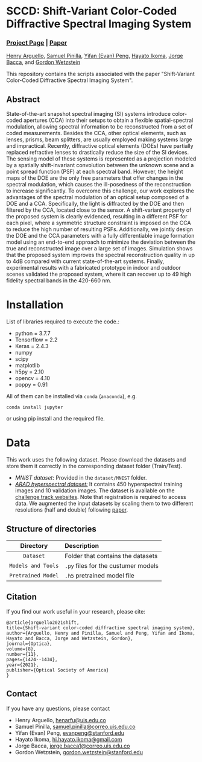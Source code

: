 # SCCD: Shift-Variant Color-Coded Diffractive Spectral Imaging System

### [Project Page](https://jorgebaccauis.github.io/) | [Paper](https://www.osapublishing.org/optica/fulltext.cfm?uri=optica-8-11-1424&id=464500)

[Henry Arguello](https://scholar.google.com/citations?hl=es&user=R7gjbGIAAAAJ), [Samuel Pinilla](https://scholar.google.com/citations?hl=es&user=yGayy7sAAAAJ), [Yifan (Evan) Peng](http://stanford.edu/~evanpeng/), [Hayato Ikoma](https://scholar.google.com/citations?hl=es&user=ls53M1kAAAAJ), [Jorge Bacca](https://scholar.google.com/citations?hl=es&user=I5f1HjEAAAAJ), and [Gordon Wetzstein](http://stanford.edu/~gordonwz/)

This repository contains the scripts associated with the paper "Shift-Variant Color-Coded Diffractive Spectral Imaging System".

## Abstract
State-of-the-art snapshot spectral imaging (SI) systems introduce color-coded apertures (CCA) into their setups to obtain a flexible spatial-spectral modulation, allowing spectral information to be reconstructed from a set of coded measurements. Besides the CCA, other optical elements, such as lenses, prisms, beam splitters, are usually employed making systems large and impractical. Recently, diffractive optical elements (DOEs) have partially replaced refractive lenses to drastically reduce the size of the SI devices. The sensing model of these systems is represented as a projection modeled by a spatially shift-invariant convolution between the unknown scene and a point spread function (PSF) at each spectral band. However, the height maps of the DOE are the only free parameters that offer changes in the spectral modulation, which causes the ill-posedness of the reconstruction to increase significantly. To overcome this challenge, our work explores the advantages of the spectral modulation of an optical setup composed of a DOE and a CCA. Specifically, the light is diffracted by the DOE and then filtered by the CCA, located close to the sensor. A shift-variant property of the proposed system is clearly evidenced, resulting in a different PSF for each pixel, where a symmetric structure constraint is imposed on the CCA to reduce the high number of resulting PSFs. Additionally, we jointly design the DOE and the CCA parameters with a fully differentiable image formation model using an end-to-end approach to minimize the deviation between the true and reconstructed image over a large set of images. Simulation shows that the proposed system improves the spectral reconstruction quality in up to 4dB compared with current state-of-the-art systems. Finally, experimental results with a fabricated prototype in indoor and outdoor scenes validated the proposed system, where it can recover up to 49 high fidelity spectral bands in the 420-660 nm. 

# Installation

List of libraries required to execute the code.:
- python = 3.7.7
- Tensorflow = 2.2
- Keras = 2.4.3
- numpy
- scipy
- matplotlib
- h5py = 2.10
- opencv = 4.10
- poppy = 0.91

All of them can be installed via `conda` (`anaconda`), e.g.
```
conda install jupyter
```
or using pip install and the required file.

# Data
This work uses the following dataset. Please download the datasets and store them it correctly in the corresponding dataset folder (Train/Test).
- *MNIST dataset*: Provided in the `dataset/MNIST` folder.
- [*ARAD hyperspectral dataset:*](https://competitions.codalab.org/competitions/22225) It contains 450 hyperspectral training images and 10 validation images. The dataset  is available on the [challenge track websites](https://competitions.codalab.org/competitions/22225). Note that registration is required to access data.
We augmented the input datasets by scaling them to two different resolutions (half and double) following [paper](https://arxiv.org/abs/1409.1556). 

## Structure of directories

| Directory  | Description  |
| :--------: | :----------- | 
| `Dataset` | Folder that contains the datasets | 
| `Models and Tools`    | `.py` files for the custumer models | 
| `Pretrained Model`    | `.h5` pretrained model file |

## Citation
If you find our work useful in your research, please cite:

```
@article{arguello2021shift,
title={Shift-variant color-coded diffractive spectral imaging system},
author={Arguello, Henry and Pinilla, Samuel and Peng, Yifan and Ikoma, Hayato and Bacca, Jorge and Wetzstein, Gordon},
journal={Optica},
volume={8},
number={11},
pages={1424--1434},
year={2021},
publisher={Optical Society of America}
}
```

## Contact
If you have any questions, please contact

* Henry Arguello, henarfu@uis.edu.co
* Samuel Pinilla, samuel.pinilla@correo.uis.edu.co
* Yifan (Evan) Peng, evanpeng@stanford.edu
* Hayato Ikoma, hi.hayato.ikoma@gmail.com
* Jorge Bacca, jorge.bacca1@correo.uis.edu.co
* Gordon Wetzstein, gordon.wetzstein@stanford.edu 
